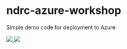 # ndrc-azure-workshop
Simple demo code for deployment to Azure

<a href="https://azuredeploy.net/?repository=https://github.com/mesch13/ndrc-azure-workshop" target="_blank">
    <img src="http://azuredeploy.net/deploybutton.png"/>
</a>


<a href="https://portal.azure.com/#create/Microsoft.Template/uri/https%3A%2F%2Fgithub.com%2Fmesch13%2Fndrc-azure-workshop%2Fazuredeploy.json" target="_blank">
    <img src="http://azuredeploy.net/deploybutton.png"/>
</a>
